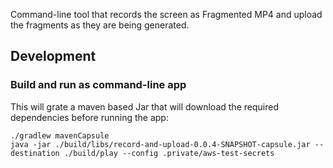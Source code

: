 

Command-line tool that records the screen as Fragmented MP4 and upload the fragments as they are being generated.


## Development

### Build and run as command-line app

This will grate a maven based Jar that will download the required dependencies before running the app:
```
./gradlew mavenCapsule
java -jar ./build/libs/record-and-upload-0.0.4-SNAPSHOT-capsule.jar --destination ./build/play --config .private/aws-test-secrets
```
